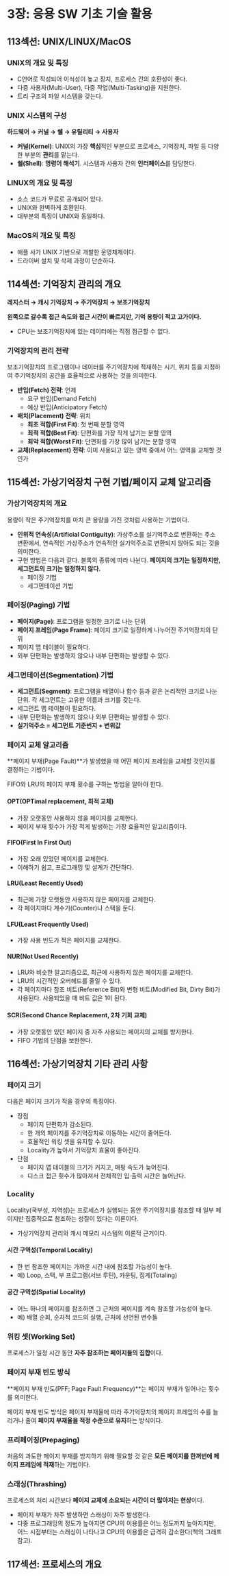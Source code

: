 # 3장: 응용 SW 기초 기술 활용

## 113섹션: UNIX/LINUX/MacOS

### UNIX의 개요 및 특징

- C언어로 작성되어 이식성이 높고 장치, 프로세스 간의 호환성이 좋다.
- 다중 사용자(Multi-User), 다중 작업(Multi-Tasking)을 지원한다.
- 트리 구조의 파일 시스템을 갖는다.

### UNIX 시스템의 구성

**하드웨어 → 커널 → 쉘 → 유틸리티 → 사용자**

- **커널(Kernel)**: UNIX의 가장 **핵심**적인 부분으로 프로세스, 기억장치, 파일 등 다양한 부분의 **관리**를 맡는다.
- **쉘(Shell)**: **명령어 해석기**. 시스템과 사용자 간의 **인터페이스**를 담당한다.

### LINUX의 개요 및 특징

- 소스 코드가 무료로 공개되어 있다.
- UNIX와 완벽하게 호환된다.
- 대부분의 특징이 UNIX와 동일하다.

### MacOS의 개요 및 특징

- 애플 사가 UNIX 기반으로 개발한 운영체제이다.
- 드라이버 설치 및 삭제 과정이 단순하다.

## 114섹션: 기억장치 관리의 개요

**레지스터 → 캐시 기억장치 → 주기억장치 → 보조기억장치**

**왼쪽으로 갈수록 접근 속도와 접근 시간이 빠르지만, 기억 용량이 적고 고가이다.**

- CPU는 보조기억장치에 있는 데이터에는 직접 접근할 수 없다.

### 기억장치의 관리 전략

보조기억장치의 프로그램이나 데이터를 주기억장치에 적재하는 시기, 위치 등을 지정하여 주기억장치의 공간을 효율적으로 사용하는 것을 의미한다.

- **반입(Fetch) 전략**: 언제
  - 요구 반입(Demand Fetch)
  - 예상 반입(Anticipatory Fetch)
- **배치(Placement) 전략**: 위치
  - **최초 적합(First Fit)**: 첫 번째 분할 영역
  - **최적 적합(Best Fit)**: 단편화를 가장 작게 남기는 분할 영역
  - **최악 적합(Worst Fit)**: 단편화를 가장 많이 남기는 분할 영역
- **교체(Replacement) 전략**: 이미 사용되고 있는 영역 중에서 어느 영역을 교체할 것인가

## 115섹션: 가상기억장치 구현 기법/페이지 교체 알고리즘

### 가상기억장치의 개요

용량이 작은 주기억장치를 마치 큰 용량을 가진 것처럼 사용하는 기법이다.

- **인위적 연속성(Artificial Contiguity)**: 가상주소를 실기억주소로 변환하는 주소 변환에서, 연속적인 가상주소가 연속적인 실기억주소로 변환되지 않아도 되는 것을 의미한다.
- 구현 방법은 다음과 같다. 블록의 종류에 따라 나뉜다. **페이지의 크기는 일정하지만, 세그먼트의 크기는 일정하지 않다.**
  - 페이징 기법
  - 세그먼테이션 기법

### 페이징(Paging) 기법

- **페이지(Page)**: 프로그램을 일정한 크기로 나눈 단위
- **페이지 프레임(Page Frame)**: 페이지 크기로 일정하게 나누어진 주기억장치의 단위
- 페이지 맵 테이블이 필요하다.
- 외부 단편화는 발생하지 않으나 내부 단편화는 발생할 수 있다.

### 세그먼테이션(Segmentation) 기법

- **세그먼트(Segment)**: 프로그램을 배열이나 함수 등과 같은 논리적인 크기로 나눈 단위. 각 세그먼트는 고유한 이름과 크기를 갖는다.
- 세그먼트 맵 테이블이 필요하다.
- 내부 단편화는 발생하지 않으나 외부 단편화는 발생할 수 있다.
- **실기억주소 = 세그먼트 기준번지 + 변위값**

### 페이지 교체 알고리즘

**페이지 부재(Page Fault)**가 발생했을 때 어떤 페이지 프레임을 교체할 것인지를 결정하는 기법이다.

FIFO와 LRU의 페이지 부재 횟수를 구하는 방법을 알아야 한다.

#### OPT(OPTimal replacement, 최적 교체)

- 가장 오랫동안 사용하지 않을 페이지를 교체한다.
- 페이지 부재 횟수가 가장 적게 발생하는 가장 효율적인 알고리즘이다.

#### FIFO(First In First Out)

- 가장 오래 있었던 페이지를 교체한다.
- 이해하기 쉽고, 프로그래밍 및 설계가 간단하다.

#### LRU(Least Recently Used)

- 최근에 가장 오랫동안 사용하지 않은 페이지를 교체한다.
- 각 페이지마다 계수기(Counter)나 스택을 둔다.

#### LFU(Least Frequently Used)

- 가장 사용 빈도가 적은 페이지를 교체한다.

#### NUR(Not Used Recently)

- LRU와 비슷한 알고리즘으로, 최근에 사용하지 않은 페이지를 교체한다.
- LRU의 시간적인 오버헤드를 줄일 수 있다.
- 각 페이지마다 참조 비트(Reference Bit)와 변형 비트(Modified Bit, Dirty Bit)가 사용된다. 사용되었을 때 비트 값은 1이 된다.

#### SCR(Second Chance Replacement, 2차 기회 교체)

- 가장 오랫동안 있던 페이지 중 자주 사용되는 페이지의 교체를 방지한다.
- FIFO 기법의 단점을 보완한다.

## 116섹션: 가상기억장치 기타 관리 사항

### 페이지 크기

다음은 페이지 크기가 작을 경우의 특징이다.

- 장점
  - 페이지 단편화가 감소된다.
  - 한 개의 페이지를 주기억장치로 이동하는 시간이 줄어든다.
  - 효율적인 워킹 셋을 유지할 수 있다.
  - Locality가 높아서 기억장치 효율이 좋아진다.
- 단점
  - 페이지 맵 테이블의 크기가 커지고, 매핑 속도가 늦어진다.
  - 디스크 접근 횟수가 많아져서 전체적인 입·출력 시간은 늘어난다.

### Locality

Locality(국부성, 지역성)는 프로세스가 실행되는 동안 주기억장치를 참조할 때 일부 페이지만 집중적으로 참조하는 성질이 있다는 이론이다.

- 가상기억장치 관리와 캐시 메모리 시스템의 이론적 근거이다.

#### 시간 구역성(Temporal Locality)

- 한 번 참조한 페이지는 가까운 시간 내에 참조할 가능성이 높다.
- 예) Loop, 스택, 부 프로그램(서브 루틴), 카운팅, 집계(Totaling)

#### 공간 구역성(Spatial Locality)

- 어느 하나의 페이지를 참조하면 그 근처의 페이지를 계속 참조할 가능성이 높다.
- 예) 배열 순회, 순차적 코드의 실행, 근처에 선언된 변수들

### 위킹 셋(Working Set)

프로세스가 일정 시간 동안 **자주 참조하는 페이지들의 집합**이다.

### 페이지 부재 빈도 방식

**페이지 부재 빈도(PFF; Page Fault Frequency)**는 페이지 부재가 일어나는 횟수를 의미한다.

페이지 부재 빈도 방식은 페이지 부재율에 따라 주기억장치의 페이지 프레임의 수를 늘리거나 줄여 **페이지 부재율을 적정 수준으로 유지**하는 방식이다.

### 프리페이징(Prepaging)

처음의 과도한 페이지 부재를 방지하기 위해 필요할 것 같은 **모든 페이지를 한꺼번에 페이지 프레임에 적재**하는 기법이다.

### 스래싱(Thrashing)

프로세스의 처리 시간보다 **페이지 교체에 소요되는 시간이 더 많아지는 현상**이다.

- 페이지 부재가 자주 발생하면 스래싱이 자주 발생한다.
- 다중 프로그래밍의 정도가 높아지면 CPU의 이용률은 어느 정도까지 높아지지만, 어느 시점부터는 스래싱이 나타나고 CPU의 이용률은 급격히 감소한다(책의 그래프 참고).

## 117섹션: 프로세스의 개요

